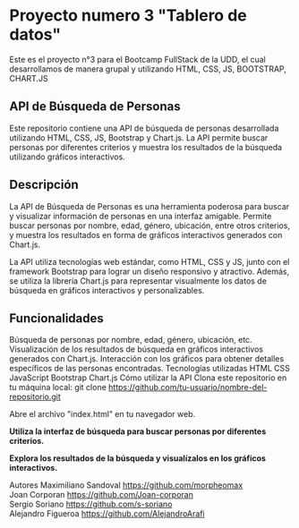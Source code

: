 # Proyecto numero 3 "Tablero de datos"
Este es el proyecto n°3 para el Bootcamp FullStack de la UDD, el cual desarrollamos de manera grupal y utilizando HTML, CSS, JS, BOOTSTRAP, CHART.JS



## API de Búsqueda de Personas
Este repositorio contiene una API de búsqueda de personas desarrollada utilizando HTML, CSS, JS, Bootstrap y Chart.js. La API permite buscar personas por diferentes criterios y muestra los resultados de la búsqueda utilizando gráficos interactivos.

## Descripción
La API de Búsqueda de Personas es una herramienta poderosa para buscar y visualizar información de personas en una interfaz amigable. Permite buscar personas por nombre, edad, género, ubicación, entre otros criterios, y muestra los resultados en forma de gráficos interactivos generados con Chart.js.

La API utiliza tecnologías web estándar, como HTML, CSS y JS, junto con el framework Bootstrap para lograr un diseño responsivo y atractivo. Además, se utiliza la librería Chart.js para representar visualmente los datos de búsqueda en gráficos interactivos y personalizables.

## Funcionalidades
Búsqueda de personas por nombre, edad, género, ubicación, etc.
Visualización de los resultados de búsqueda en gráficos interactivos generados con Chart.js.
Interacción con los gráficos para obtener detalles específicos de las personas encontradas.
Tecnologías utilizadas
HTML
CSS
JavaScript
Bootstrap
Chart.js
Cómo utilizar la API
Clona este repositorio en tu máquina local:
git clone https://github.com/tu-usuario/nombre-del-repositorio.git

Abre el archivo "index.html" en tu navegador web.

__Utiliza la interfaz de búsqueda para buscar personas por diferentes criterios.__

__Explora los resultados de la búsqueda y visualízalos en los gráficos interactivos.__


Autores
Maximiliano Sandoval https://github.com/morpheomax  
Joan Corporan https://github.com/Joan-corporan  
Sergio Soriano https://github.com/s-soriano  
Alejandro Figueroa https://github.com/AlejandroArafi
